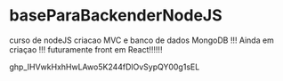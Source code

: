 # baseParaBackenderNodeJS
curso de nodeJS criacao MVC e banco de dados MongoDB !!! Ainda em criaçao !!! futuramente front em React!!!!!!

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
